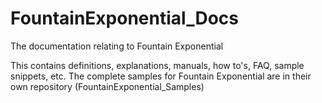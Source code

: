 # FountainExponential_Docs
The documentation relating to Fountain Exponential

This contains definitions, explanations, manuals, how to's, FAQ, sample snippets, etc. 
The complete samples for Fountain Exponential are in their own repository (FountainExponential_Samples)
